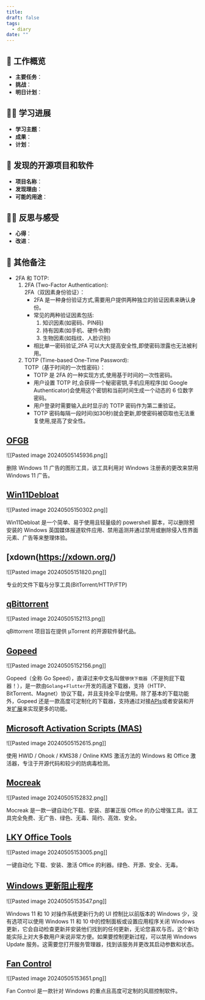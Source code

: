 ```yaml
---
title: 
draft: false
tags:
  - diary
date: ""
---
```


## 🏢 工作概览

- **主要任务**：
- **挑战**：
- **明日计划**：

## 👨‍💻 学习进展

- **学习主题**：
- **成果**：
- **计划**：

## 🧐 发现的开源项目和软件

- **项目名称**：
- **发现理由**：
- **可能的用途**：

## 🧘‍♂️ 反思与感受

- **心得**：
- **改进**：

## 📝 其他备注

- 2FA 和 TOTP:
	1. 2FA (Two-Factor Authentication):  
	    2FA（双因素身份验证）：
	    - 2FA 是一种身份验证方式,需要用户提供两种独立的验证因素来确认身份。
	    - 常见的两种验证因素包括:
	        1. 知识因素(如密码、PIN码)
	        2. 持有因素(如手机、硬件令牌)
	        3. 生物因素(如指纹、人脸识别)
	    - 相比单一密码验证,2FA 可以大大提高安全性,即使密码泄露也无法被利用。
	2. TOTP (Time-based One-Time Password):  
	    TOTP（基于时间的一次性密码）：
	    - TOTP 是 2FA 的一种实现方式,使用基于时间的一次性密码。
	    - 用户设置 TOTP 时,会获得一个秘密密钥,手机应用程序(如 Google Authenticator)会使用这个密钥和当前时间生成一个动态的 6 位数字密码。
	    - 用户登录时需要输入此时显示的 TOTP 密码作为第二重验证。
	    - TOTP 密码每隔一段时间(如30秒)就会更新,即使密码被窃取也无法重复使用,提高了安全性。
## [OFGB](https://github.com/xM4ddy/OFGB)

![[Pasted image 20240505145936.png]]

删除 Windows 11 广告的图形工具，该工具利用对 Windows 注册表的更改来禁用 Windows 11 广告。


## [Win11Debloat](https://github.com/Raphire/Win11Debloat#win11debloat)

![[Pasted image 20240505150302.png]]

Win11Debloat 是一个简单、易于使用且轻量级的 powershell 脚本，可以删除预安装的 Windows 英国媒体报道软件应用、禁用遥测并通过禁用或删除侵入性界面元素、广告等来整理体验。
## [xdown(https://xdown.org/)

![[Pasted image 20240505151820.png]]

专业的文件下载与分享工具(BitTorrent/HTTP/FTP)

## [qBittorrent](https://www.qbittorrent.org/#about-qbittorrent)

![[Pasted image 20240505152113.png]]

qBittorrent 项目旨在提供 μTorrent 的开源软件替代品。


## [Gopeed](https://github.com/GopeedLab/gopeed)

![[Pasted image 20240505152156.png]]

Gopeed（全称 Go Speed），直译过来中文名叫做`够快下载器`（不是狗屁下载器！），是一款由`Golang`+`Flutter`开发的高速下载器，支持（HTTP、BitTorrent、Magnet）协议下载，并且支持全平台使用。除了基本的下载功能外，Gopeed 还是一款高度可定制化的下载器，支持通过对接[APIs](https://docs.gopeed.com/zh/dev-api.html)或者安装和开发[扩展](https://docs.gopeed.com/zh/dev-extension.html)来实现更多的功能。

## [Microsoft Activation Scripts (MAS)](https://github.com/massgravel/Microsoft-Activation-Scripts)

![[Pasted image 20240505152615.png]]

使用 HWID / Ohook / KMS38 / Online KMS 激活方法的 Windows 和 Office 激活器，专注于开源代码和较少的防病毒检测。

## [Mocreak](https://github.com/OdysseusYuan/Mocreak)

![[Pasted image 20240505152832.png]]

Mocreak 是一款一键自动化下载、安装、部署正版 Office 的办公增强工具。该工具完全免费、无广告、绿色、无毒、简约、高效、安全。

## [LKY Office Tools](https://github.com/OdysseusYuan/LKY_OfficeTools)

![[Pasted image 20240505153005.png]]

 一键自动化 下载、安装、激活 Office 的利器。绿色、开源、安全、无毒。

## [Windows 更新阻止程序](https://www.sordum.org/9470/windows-update-blocker-v1-8/)

![[Pasted image 20240505153547.png]]

Windows 11 和 10 对操作系统更新行为的 UI 控制比以前版本的 Windows 少，没有选项可以使用 Windows 11 和 10 中的控制面板或设置应用程序关闭 Windows 更新，它会自动检查更新并安装他们找到的任何更新，无论您喜欢与否。这个新功能实际上对大多数用户来说非常方便。如果要控制更新过程，可以禁用 Windows Update 服务。这需要您打开服务管理器，找到该服务并更改其启动参数和状态。

## [Fan Control](https://github.com/Rem0o/FanControl.Releases)

![[Pasted image 20240505153651.png]]

Fan Control 是一款针对 Windows 的重点且高度可定制的风扇控制软件。